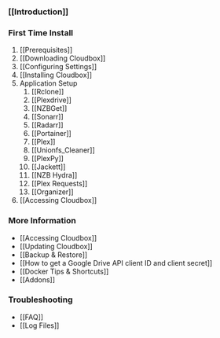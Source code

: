 ### [[Introduction]] ### 

### First Time Install ###
1. [[Prerequisites]]
1. [[Downloading Cloudbox]]
1. [[Configuring Settings]]
1. [[Installing Cloudbox]]
1. Application Setup
    1. [[Rclone]]
    1. [[Plexdrive]]
    1. [[NZBGet]]
    1. [[Sonarr]]
    1. [[Radarr]]
    1. [[Portainer]]
    1. [[Plex]]
    1. [[Unionfs_Cleaner]]
    1. [[PlexPy]]
    1. [[Jackett]]
    1. [[NZB Hydra]]
    1. [[Plex Requests]]
    1. [[Organizer]]
1. [[Accessing Cloudbox]]

### More Information ###
- [[Accessing Cloudbox]]
- [[Updating Cloudbox]]
- [[Backup & Restore]]
- [[How to get a Google Drive API client ID and client secret]]
- [[Docker Tips & Shortcuts]]
- [[Addons]]

### Troubleshooting ###
- [[FAQ]]
- [[Log Files]]